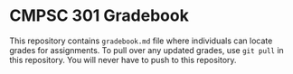 # CMPSC 301 Gradebook

This repository contains `gradebook.md` file where individuals can locate grades for assignments. To pull over any updated grades, use `git pull` in this repository. You will never have to push to this repository.
